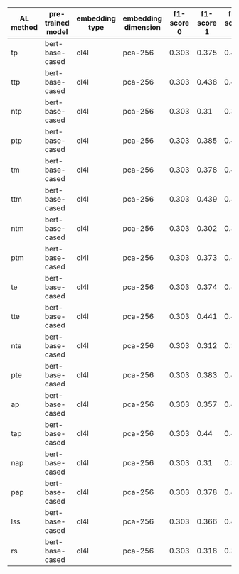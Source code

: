 | AL method   | pre-trained model   | embedding type   | embedding dimension   |   f1-score 0 |   f1-score 1 |   f1-score 2 |   f1-score 3 |   f1-score 4 |   f1-score 5 |   f1-score 6 |   f1-score 7 |   f1-score 8 |   f1-score 9 |   f1-score 10 |   f1-score 11 |   f1-score 12 |   f1-score 13 |
|-------------|---------------------|------------------|-----------------------|--------------|--------------|--------------|--------------|--------------|--------------|--------------|--------------|--------------|--------------|---------------|---------------|---------------|---------------|
| tp          | bert-base-cased     | cl4l             | pca-256               |        0.303 |        0.375 |        0.463 |        0.52  |        0.567 |        0.627 |        0.689 |        0.733 |        0.762 |        0.844 |         0.899 |         0.925 |         0.932 |         0.933 |
| ttp         | bert-base-cased     | cl4l             | pca-256               |        0.303 |        0.438 |        0.482 |        0.526 |        0.574 |        0.639 |        0.655 |        0.703 |        0.782 |        0.865 |         0.908 |         0.927 |         0.932 |         0.933 |
| ntp         | bert-base-cased     | cl4l             | pca-256               |        0.303 |        0.31  |        0.319 |        0.33  |        0.356 |        0.394 |        0.473 |        0.598 |        0.643 |        0.756 |         0.868 |         0.92  |         0.932 |         0.933 |
| ptp         | bert-base-cased     | cl4l             | pca-256               |        0.303 |        0.385 |        0.454 |        0.491 |        0.55  |        0.602 |        0.65  |        0.69  |        0.765 |        0.847 |         0.897 |         0.925 |         0.931 |         0.933 |
| tm          | bert-base-cased     | cl4l             | pca-256               |        0.303 |        0.378 |        0.425 |        0.514 |        0.605 |        0.663 |        0.708 |        0.746 |        0.788 |        0.852 |         0.903 |         0.927 |         0.933 |         0.933 |
| ttm         | bert-base-cased     | cl4l             | pca-256               |        0.303 |        0.439 |        0.485 |        0.522 |        0.572 |        0.602 |        0.659 |        0.708 |        0.781 |        0.87  |         0.906 |         0.928 |         0.932 |         0.933 |
| ntm         | bert-base-cased     | cl4l             | pca-256               |        0.303 |        0.302 |        0.302 |        0.328 |        0.335 |        0.335 |        0.481 |        0.561 |        0.647 |        0.747 |         0.866 |         0.846 |         0.911 |         0.933 |
| ptm         | bert-base-cased     | cl4l             | pca-256               |        0.303 |        0.373 |        0.426 |        0.474 |        0.538 |        0.597 |        0.642 |        0.7   |        0.757 |        0.841 |         0.896 |         0.921 |         0.931 |         0.933 |
| te          | bert-base-cased     | cl4l             | pca-256               |        0.303 |        0.374 |        0.462 |        0.524 |        0.579 |        0.64  |        0.675 |        0.72  |        0.769 |        0.843 |         0.899 |         0.926 |         0.932 |         0.933 |
| tte         | bert-base-cased     | cl4l             | pca-256               |        0.303 |        0.441 |        0.487 |        0.534 |        0.568 |        0.605 |        0.657 |        0.699 |        0.782 |        0.863 |         0.908 |         0.928 |         0.932 |         0.933 |
| nte         | bert-base-cased     | cl4l             | pca-256               |        0.303 |        0.312 |        0.331 |        0.336 |        0.373 |        0.439 |        0.466 |        0.591 |        0.611 |        0.747 |         0.812 |         0.917 |         0.931 |         0.933 |
| pte         | bert-base-cased     | cl4l             | pca-256               |        0.303 |        0.383 |        0.456 |        0.482 |        0.589 |        0.575 |        0.636 |        0.684 |        0.747 |        0.842 |         0.9   |         0.924 |         0.932 |         0.933 |
| ap          | bert-base-cased     | cl4l             | pca-256               |        0.303 |        0.357 |        0.435 |        0.499 |        0.56  |        0.623 |        0.667 |        0.72  |        0.781 |        0.857 |         0.901 |         0.925 |         0.932 |         0.933 |
| tap         | bert-base-cased     | cl4l             | pca-256               |        0.303 |        0.44  |        0.47  |        0.536 |        0.575 |        0.622 |        0.654 |        0.704 |        0.786 |        0.864 |         0.908 |         0.928 |         0.933 |         0.933 |
| nap         | bert-base-cased     | cl4l             | pca-256               |        0.303 |        0.31  |        0.318 |        0.336 |        0.349 |        0.394 |        0.481 |        0.591 |        0.65  |        0.75  |         0.87  |         0.921 |         0.931 |         0.933 |
| pap         | bert-base-cased     | cl4l             | pca-256               |        0.303 |        0.378 |        0.443 |        0.499 |        0.543 |        0.564 |        0.636 |        0.69  |        0.76  |        0.842 |         0.897 |         0.924 |         0.931 |         0.933 |
| lss         | bert-base-cased     | cl4l             | pca-256               |        0.303 |        0.366 |        0.434 |        0.556 |        0.591 |        0.623 |        0.637 |        0.651 |        0.663 |        0.701 |         0.736 |         0.743 |         0.883 |         0.933 |
| rs          | bert-base-cased     | cl4l             | pca-256               |        0.303 |        0.318 |        0.339 |        0.379 |        0.484 |        0.595 |        0.668 |        0.725 |        0.765 |        0.79  |         0.817 |         0.847 |         0.855 |         0.933 |